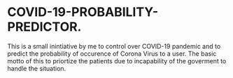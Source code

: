 # COVID-19-PROBABILITY-PREDICTOR.
This is a small inintiative by me to control over COVID-19 pandemic  and  to predict the probability of occurence of Corona Virus to a user. The basic motto of this to priortize the patients due to incapability of the goverment to handle the situation.
